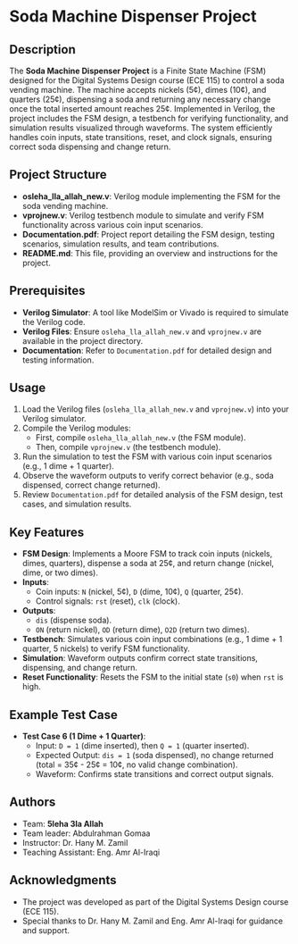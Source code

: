 # Soda Machine Dispenser Project

## Description

The **Soda Machine Dispenser Project** is a Finite State Machine (FSM) designed for the Digital Systems Design course (ECE 115) to control a soda vending machine. The machine accepts nickels (5¢), dimes (10¢), and quarters (25¢), dispensing a soda and returning any necessary change once the total inserted amount reaches 25¢. Implemented in Verilog, the project includes the FSM design, a testbench for verifying functionality, and simulation results visualized through waveforms. The system efficiently handles coin inputs, state transitions, reset, and clock signals, ensuring correct soda dispensing and change return.

## Project Structure

- **osleha_lla_allah_new.v**: Verilog module implementing the FSM for the soda vending machine.
- **vprojnew.v**: Verilog testbench module to simulate and verify FSM functionality across various coin input scenarios.
- **Documentation.pdf**: Project report detailing the FSM design, testing scenarios, simulation results, and team contributions.
- **README.md**: This file, providing an overview and instructions for the project.

## Prerequisites

- **Verilog Simulator**: A tool like ModelSim or Vivado is required to simulate the Verilog code.
- **Verilog Files**: Ensure `osleha_lla_allah_new.v` and `vprojnew.v` are available in the project directory.
- **Documentation**: Refer to `Documentation.pdf` for detailed design and testing information.


## Usage

1. Load the Verilog files (`osleha_lla_allah_new.v` and `vprojnew.v`) into your Verilog simulator.
2. Compile the Verilog modules:
   - First, compile `osleha_lla_allah_new.v` (the FSM module).
   - Then, compile `vprojnew.v` (the testbench module).
3. Run the simulation to test the FSM with various coin input scenarios (e.g., 1 dime + 1 quarter).
4. Observe the waveform outputs to verify correct behavior (e.g., soda dispensed, correct change returned).
5. Review `Documentation.pdf` for detailed analysis of the FSM design, test cases, and simulation results.

## Key Features

- **FSM Design**: Implements a Moore FSM to track coin inputs (nickels, dimes, quarters), dispense a soda at 25¢, and return change (nickel, dime, or two dimes).
- **Inputs**: 
  - Coin inputs: `N` (nickel, 5¢), `D` (dime, 10¢), `Q` (quarter, 25¢).
  - Control signals: `rst` (reset), `clk` (clock).
- **Outputs**: 
  - `dis` (dispense soda).
  - `ON` (return nickel), `OD` (return dime), `O2D` (return two dimes).
- **Testbench**: Simulates various coin input combinations (e.g., 1 dime + 1 quarter, 5 nickels) to verify FSM functionality.
- **Simulation**: Waveform outputs confirm correct state transitions, dispensing, and change return.
- **Reset Functionality**: Resets the FSM to the initial state (`s0`) when `rst` is high.

## Example Test Case

- **Test Case 6 (1 Dime + 1 Quarter)**:
  - Input: `D = 1` (dime inserted), then `Q = 1` (quarter inserted).
  - Expected Output: `dis = 1` (soda dispensed), no change returned (total = 35¢ - 25¢ = 10¢, no valid change combination).
  - Waveform: Confirms state transitions and correct output signals.



## Authors

- Team: **5leha 3la Allah**
- Team leader: Abdulrahman Gomaa
- Instructor: Dr. Hany M. Zamil
- Teaching Assistant: Eng. Amr Al-Iraqi


## Acknowledgments

- The project was developed as part of the Digital Systems Design course (ECE 115).
- Special thanks to Dr. Hany M. Zamil and Eng. Amr Al-Iraqi for guidance and support.

